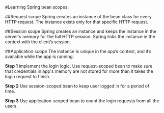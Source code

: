 #Learning Spring bean scopes:

##Request scope
Spring creates an instance of the bean class for every HTTP request.
The instance exists only for that specific HTTP request.

##Session scope
Spring creates an instance and keeps the instance in the server’s
memory for the full HTTP session. Spring links the instance in the context with the
client’s session.

##Application scope
The instance is unique in the app’s context, and it’s available while
the app is running.

**Step 1**
implement the login logic. Use request-scoped bean to make sure that credentials 
in app's memory are not stored for more than it takes the login request to finish.

**Step 2**
Use session-scoped bean to keep user logged in for a period of time.

**Step 3**
Use application-scoped bean to count the login requests from all the users.